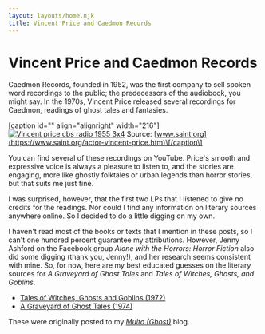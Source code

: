 ```yaml
---
layout: layouts/home.njk
title: Vincent Price and Caedmon Records
---
```

# Vincent Price and Caedmon Records

Caedmon Records, founded in 1952, was the first company to sell spoken word recordings to the public; the predecessors of the audiobook, you might say. In the 1970s, Vincent Price released several recordings for Caedmon, readings of ghost tales and fantasies.

\[caption id="" align="alignright" width="216"\][![Vincent price cbs radio 1955 3x4](http://darktalessleuth.wordpress.com/wp-content/uploads/2020/09/vincent-price-cbs-radio-1955_3x4.jpg "vincent-price-cbs-radio-1955_3x4.jpg")](http://darktalessleuth.wordpress.com/wp-content/uploads/2020/09/vincent-price-cbs-radio-1955_3x4.jpg) Source: [www.saint.org](https://www.saint.org/actor-vincent-price.htm)\[/caption\]

You can find several of these recordings on YouTube. Price's smooth and expressive voice is always a pleasure to listen to, and the stories are engaging, more like ghostly folktales or urban legends than horror stories, but that suits me just fine.

I was surprised, however, that the first two LPs that I listened to give no credits for the readings. Nor could I find any information on literary sources anywhere online. So I decided to do a little digging on my own.

I haven't read most of the books or texts that I mention in these posts, so I can't one hundred percent guarantee my attributions. However, Jenny Ashford on the Facebook group _Alone with the Horrors: Horror Fiction_ also did some digging (thank you, Jenny!), and her research seems consistent with mine. So, for now, here are my best educated guesses on the literary sources for _A Graveyard of Ghost Tales_ and _Tales of Witches, Ghosts, and Goblins_.

- [Tales of Witches, Ghosts and Goblins (1972)](https://darktalessleuth.wordpress.com/2020/09/14/tales-of-witches-ghosts-and-goblins-1972/)
- [A Graveyard of Ghost Tales (1974)](https://darktalessleuth.wordpress.com/2020/09/14/a-graveyard-of-ghost-tales-1974/)

These were originally posted to my [_Multo (Ghost)_](https://multoghost.wordpress.com/) blog.
